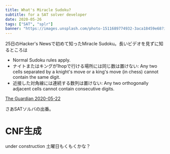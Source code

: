 ```yaml
---
title: What's Miracle Sudoku?
subtitle: for a SAT solver developer
date: 2020-05-26
tags: ["SAT", "splr"]
banner: "https://images.unsplash.com/photo-1511689774932-3aca18459e68?ixlib=rb-1.2.1&ixid=eyJhcHBfaWQiOjEyMDd9&auto=format&fit=crop&w=1234&q=80"
---
```


25日のHacker's Newsで初めて知ったMiracle Sudoku。長いビデオを見ずに知るところは

* Normal Sudoku rules apply.
* ナイトまたはキングが1hopで行ける場所には同じ数は置けない: Any two cells separated by a knight's move or a king's move (in chess) cannot contain the same digit.
* 近接した対角線には連続する数列は置けない: Any two orthogonally adjacent cells cannot contain consecutive digits.

[The Guardian 2020-05-22](https://www.theguardian.com/lifeandstyle/video/2020/may/22/cracking-the-cryptic-sudoku-solvers-become-unlikely-youtube-sensation-video)

さあSATソルバの出番。

# CNF生成

under construction 土曜日もくもくかな？
